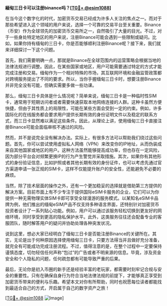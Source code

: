 **緬甸三日卡可以注册binance吗？[[TG💪+ @esim1088](https://t.me/s/esim1088)]**

在当今这个数字化的时代，加密货币交易已经成为许多人关注的焦点之一。而对于那些希望进入这个领域的用户来说，选择一个可靠的交易平台至关重要。Binance（币安）作为全球领先的加密货币交易所之一，自然吸引了大量的目光。不过，对于一些身处特定地区的用户来说，注册Binance可能会遇到一些限制或疑问。比如，如果你持有缅甸的三日卡，你是否能够顺利注册Binance呢？接下来，我们就来详细探讨一下这个问题。

首先，我们需要明确一点，那就是Binance在全球范围内的运营策略会根据当地的法律法规进行调整。因此，在某些国家或地区，用户可能需要通过特定的方式才能完成注册和交易。缅甸作为一个相对特殊的市场，其互联网环境和金融监管政策都对跨境服务提出了不同的要求。所以，当你手握缅甸三日卡时，想要注册Binance并非完全没有可能，但确实需要多做一些功课。

那么，缅甸三日卡具体是什么情况呢？简单来说，缅甸三日卡是一种临时性SIM卡，通常用于短期访问者或者需要快速获取本地网络连接的人群。这种卡虽然方便快捷，但由于其性质上的局限性，可能在某些方面会受到一定的约束。例如，许多国际化的在线服务都会要求用户提供长期有效的身份证明文件以及稳定的联系方式，而三日卡显然难以满足这些条件。因此，从理论上讲，使用缅甸三日卡直接注册Binance可能会面临审核不通过的风险。

然而，并不是说完全没有解决办法。实际上，有很多方法可以帮助我们绕过这些问题。首先，你可以尝试使用虚拟私人网络（VPN）来改变你的IP地址，从而伪装成来自其他国家或地区的用户。这种方法虽然能够提高成功率，但也存在一定风险，因为部分平台会对频繁更换IP的行为产生警觉并采取措施。其次，如果你有其他形式的身份验证信息，比如护照或者其他长期有效的身份证件，也可以考虑先通过官方渠道申请一张正规的SIM卡，这样不仅能提升账户的安全性，还能避免不必要的麻烦。

当然，除了技术层面的操作之外，还有一个更加稳妥的选择就是借助第三方提供的解决方案。目前市面上有不少专注于提供国际eSIM卡服务的企业，它们可以为你提供一种无需物理实体SIM卡即可享受全球漫游的服务模式。以某知名eSIM卡品牌为例，他们推出的缅甸eSIM产品不仅支持多种语言界面，还特别针对加密货币投资者设计了一系列贴心功能。例如，用户可以通过该服务轻松切换到更友好的网络环境，同时享受到更高的隐私保护水平。此外，这类服务往往还会配备专业的客服团队，随时解答用户的疑问并协助处理各种突发状况。

说到这里，想必大家已经明白了缅甸三日卡是否能注册Binance的关键所在。其实，无论是出于何种原因选择使用缅甸三日卡，只要方法得当并且做好充分准备，就完全有可能成功完成注册流程。不过，值得注意的是，在整个过程中一定要保持谨慎态度，切勿轻信任何声称“包过”的广告或者不明来源的信息。毕竟，涉及资金安全和个人隐私的问题，任何疏忽都有可能导致严重的后果。

最后，无论你是初入币圈的新手还是经验丰富的老玩家，都需要时刻牢记合规与安全的重要性。只有在确保自身行为符合当地法律法规的前提下，才能够真正享受到加密货币带来的便利与乐趣。希望本文对你有所帮助，同时也祝愿每位读者都能找到最适合自己的方式，开启属于自己的数字资产之旅！

[[TG💪+ @esim1088](https://t.me/s/esim1088) ![Image](https://i.postimg.cc/4NQfJmqS/Snipaste-2025-05-13-00-14-12.png)]